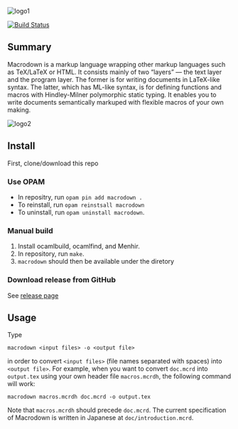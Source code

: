 ![logo1](https://raw.githubusercontent.com/wiki/gfngfn/Macrodown/img/macrodown-logo1.png)

[![Build Status](https://travis-ci.org/gfngfn/Macrodown.svg?branch=master)](https://travis-ci.org/gfngfn/Macrodown)

## Summary

Macrodown is a markup language wrapping other markup languages such as TeX/LaTeX or HTML.
It consists mainly of two “layers” ― the text layer and the program layer.
The former is for writing documents in LaTeX-like syntax.
The latter, which has ML-like syntax, is for defining functions and macros
with Hindley-Milner polymorphic static typing.
It enables you to write documents semantically markuped with flexible macros of your own making.

![logo2](https://raw.githubusercontent.com/wiki/gfngfn/Macrodown/img/macrodown-logo2.png)

## Install

First, clone/download this repo

### Use OPAM
* In repositry, run `opam pin add macrodown .`  
* To reinstall, run `opam reinstsall macrodown`  
* To uninstall, run `opam uninstall macrodown`.  

### Manual build
1. Install ocamlbuild, ocamlfind, and Menhir.
2. In repository, run `make`.
3. `macrodown` should then be available under the diretory

### Download release from GitHub

See [release page](https://github.com/gfngfn/Macrodown/releases)

## Usage

Type

    macrodown <input files> -o <output file>

in order to convert `<input files>` (file names separated with spaces) into `<output file>`.
For example, when you want to convert `doc.mcrd` into `output.tex` using your own header file `macros.mcrdh`,
the following command will work:

    macrodown macros.mcrdh doc.mcrd -o output.tex

Note that `macros.mcrdh` should precede `doc.mcrd`.
The current specification of Macrodown is written in Japanese at `doc/introduction.mcrd`.
